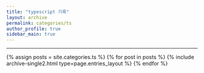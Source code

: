 ```yaml
---
title: "typescript 기록"
layout: archive
permalink: categories/ts
author_profile: true
sidebar_main: true
---
```



***

{% assign posts = site.categories.ts %}
{% for post in posts %} {% include archive-single2.html type=page.entries_layout %} {% endfor %}